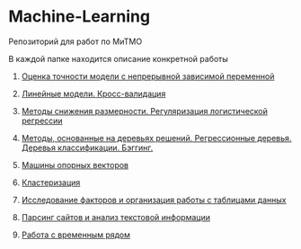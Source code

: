 # Machine-Learning
Репозиторий для работ по МиТМО

В каждой папке находится описание конкретной работы  
  
1. [Оценка точности модели с непрерывной зависимой переменной](https://github.com/kulikrch/Machine-Learning/tree/main/Lab1)
2. [Линейные модели. Кросс-валидация](https://github.com/kulikrch/Machine-Learning/tree/main/IW2)
3. [Методы снижения размерности. Регуляризация логистической регрессии](https://github.com/kulikrch/Machine-Learning/tree/main/IW3)
4. [Методы, основанные на деревьях решений. Регрессионные деревья. Деревья классификации. Бэггинг.](https://github.com/kulikrch/Machine-Learning/tree/main/IW4)  
5. [Машины опорных векторов](https://github.com/kulikrch/Machine-Learning/tree/main/IW5)  


1. [Кластеризация](https://github.com/kulikrch/Machine-Learning/tree/main/semestr2/IW1)
2. [Исследование факторов и организация работы с таблицами данных](https://github.com/kulikrch/Machine-Learning/tree/main/semestr2/IW2)
3. [Парсинг сайтов и анализ текстовой информации](https://github.com/kulikrch/Machine-Learning/tree/main/semestr2/IW3)  
4. [Работа с временным рядом](https://github.com/kulikrch/Machine-Learning/tree/main/semestr2/IW4)
